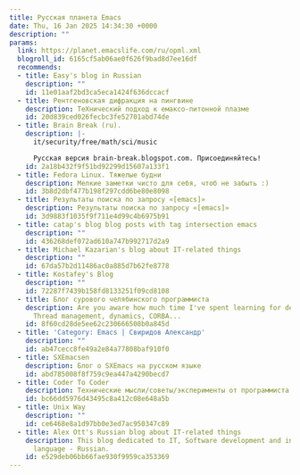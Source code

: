 ```yaml
---
title: Русская планета Emacs
date: Thu, 16 Jan 2025 14:34:30 +0000
description: ""
params:
  link: https://planet.emacslife.com/ru/opml.xml
  blogroll_id: 6165cf5ab06ae0f626f9bad8d7ee16df
  recommends:
  - title: Easy's blog in Russian
    description: ""
    id: 11e01aaf2bd3ca5eca1424f636dccacf
  - title: Рентгеновская дифракция на пингвине
    description: ТеХнический подход к емаксо-питонной плазме
    id: 20d839ced026fecbc3fe52701abd74de
  - title: Brain Break (ru).
    description: |-
      it/security/free/math/sci/music

      Русская версия brain-break.blogspot.com. Присоединяйтесь!
    id: 2a18b432f9f51bd92299d15607a133f1
  - title: Fedora Linux. Тяжелые будни
    description: Мелкие заметки чисто для себя, чтоб не забыть :)
    id: 3b8d2dbf477b198f297cdd6be80e8098
  - title: Результаты поиска по запросу «[emacs]»
    description: Результаты поиска по запросу «[emacs]»
    id: 3d9883f1035f9f711e4d99c4b6975b91
  - title: catap's blog blog posts with tag intersection emacs
    description: ""
    id: 436268def072ad610a747b992717d2a9
  - title: Michael Kazarian's blog about IT-related things
    description: ""
    id: 67da57b2d11486ac0a885d7b62fe8778
  - title: Kostafey's Blog
    description: ""
    id: 72287f7439b158fd8133251f09cd8108
  - title: Блог сурового челябинского программиста
    description: Are you aware how much time I've spent learning for details of Java?
      Thread management, dynamics, CORBA...
    id: 8f60cd28de5ee62c230666508b0a845d
  - title: 'Category: Emacs | Свиридов Александр'
    description: ""
    id: ab47cecc8fe49a2e84a77808baf910f0
  - title: SXEmacsen
    description: Блог о SXEmacs на русском языке
    id: abd785008f8f759c9ea447a4290becd7
  - title: Coder To Coder
    description: Технические мысли/советы/эксперименты от программиста
    id: bc66dd5976d43495c8a412c08e648a5b
  - title: Unix Way
    description: ""
    id: ce6468e8a1d97bb0e3ed7ac950347c89
  - title: Alex Ott's Russian blog about IT-related things
    description: This blog dedicated to IT, Software development and information security.  Main
      language - Russian.
    id: e529deb06bb66fae930f9959ca353369
---
```

